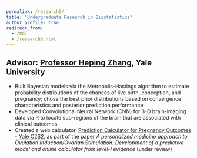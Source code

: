 ```yaml
---
permalink: /research5/
title: "Undergraduate Research in Biostatistics"
author_profile: true
redirect_from: 
  - /md/
  - /research5.html
---
```



## Advisor: [Professor Heping Zhang](https://ysph.yale.edu/profile/heping_zhang/), Yale University

*	Built Bayesian models via the Metropolis-Hastings algorithm to estimate probability distributions of the chances of live birth, conception, and pregnancy; chose the best prior distributions based on convergence characteristics and posterior prediction performance 
*	Developed Convolutional Neural Network (CNN) for 3-D brain-imaging data via R to locate sub-regions of the brain that are associated with clinical outcomes 
*	Created a web calculator, [Prediction Calculator for Pregnancy Outcomes - Yale C2S2](https://pregnancyprediction.medicine.yale.edu/), as part of the paper <var>A personalized medicine approach to Ovulation Induction/Ovarian Stimulation: Development of a predictive model and online calculator from level-I evidence</var> (under review) 

